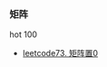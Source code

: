 ### 矩阵
hot 100
* [leetcode73. 矩阵置0](https://github.com/cyh756085049/web-system/blob/main/algorithms/leetcode/matrix/q73_setZeroes.js)
